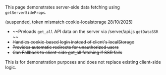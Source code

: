 This page demonstrates server-side data fetching using `getServerSideProps`.

(suspended, token mismatch cookie-localstorage 28/10/2025)

- ~~Preloads `get_all` API data on the server via /server/api.js `getDataSSR` ~~
- ~~Handles cookie-based login instead of client's localStorage~~
- ~~Provides automatic redirects for unauthorized users~~
- ~~Can Fallback to client-side get_all fetching if SSR fails~~

This is for demonstration purposes and does not replace existing client-side logic.

